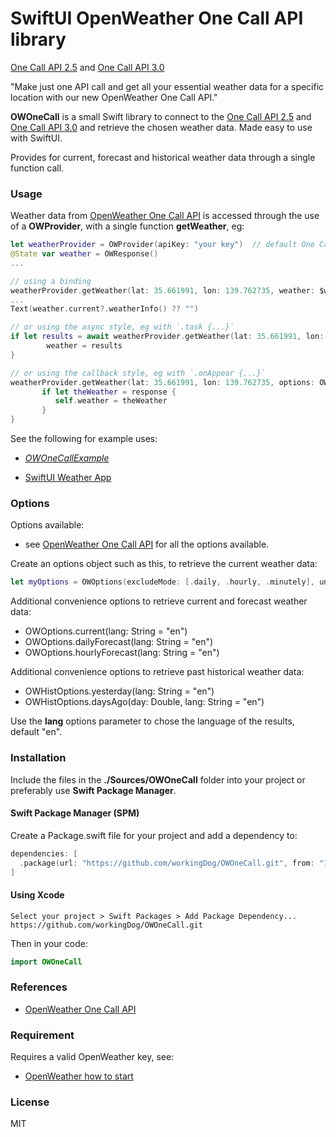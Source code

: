 # SwiftUI OpenWeather One Call API library


[One Call API 2.5](https://openweathermap.org/api/one-call-api) and [One Call API 3.0](https://openweathermap.org/api/one-call-3)

"Make just one API call and get all your essential weather data for a specific location with our new OpenWeather One Call API."

**OWOneCall** is a small Swift library to connect to the [One Call API 2.5](https://openweathermap.org/api/one-call-api) and [One Call API 3.0](https://openweathermap.org/api/one-call-3) and retrieve the chosen weather data. Made easy to use with SwiftUI.

Provides for current, forecast and historical weather data through a single function call.

### Usage

Weather data from [OpenWeather One Call API](https://openweathermap.org/api/one-call-api) is accessed through the use of a **OWProvider**, with a single function **getWeather**, eg:

```swift
let weatherProvider = OWProvider(apiKey: "your key")  // default One Call API 2.5
@State var weather = OWResponse()
...

// using a binding
weatherProvider.getWeather(lat: 35.661991, lon: 139.762735, weather: $weather, options: OWOptions.current())
...
Text(weather.current?.weatherInfo() ?? "")

// or using the async style, eg with `.task {...}`
if let results = await weatherProvider.getWeather(lat: 35.661991, lon: 139.762735, options: OWOptions.dailyForecast(lang: lang)) {
        weather = results
}

// or using the callback style, eg with `.onAppear {...}`
weatherProvider.getWeather(lat: 35.661991, lon: 139.762735, options: OWOptions.current()) { response in
       if let theWeather = response {
          self.weather = theWeather
       }
}
```

See the following for example uses:

-   [*OWOneCallExample*](https://github.com/workingDog/OWOneCallExample) 

-   [SwiftUI Weather App](https://github.com/workingDog/YAWA)


### Options

Options available:

-   see [OpenWeather One Call API](https://openweathermap.org/api/one-call-api) for all the options available.

Create an options object such as this, to retrieve the current weather data:

```swift
let myOptions = OWOptions(excludeMode: [.daily, .hourly, .minutely], units: .metric, lang: "en")
```

Additional convenience options to retrieve current and forecast weather data: 

-    OWOptions.current(lang: String = "en")
-    OWOptions.dailyForecast(lang: String = "en")  
-    OWOptions.hourlyForecast(lang: String = "en")

Additional convenience options to retrieve past historical weather data: 

-    OWHistOptions.yesterday(lang: String = "en")
-    OWHistOptions.daysAgo(day: Double, lang: String = "en")

Use the **lang** options parameter to chose the language of the results, default "en".


### Installation

Include the files in the **./Sources/OWOneCall** folder into your project or preferably use **Swift Package Manager**. 

#### Swift Package Manager  (SPM)

Create a Package.swift file for your project and add a dependency to:

```swift
dependencies: [
  .package(url: "https://github.com/workingDog/OWOneCall.git", from: "1.3.2")
]
```

#### Using Xcode

    Select your project > Swift Packages > Add Package Dependency...
    https://github.com/workingDog/OWOneCall.git

Then in your code:

```swift
import OWOneCall
```
    
### References

-    [OpenWeather One Call API](https://openweathermap.org/api/one-call-api)


### Requirement

Requires a valid OpenWeather key, see:

-    [OpenWeather how to start](https://openweathermap.org/appid)

### License

MIT
